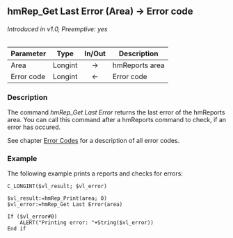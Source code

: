 ## hmRep_Get Last Error (Area) → Error code
###### Introduced in v1.0, Preemptive: yes

|Parameter|Type|In/Out|Description
|--- |---|:---:|---
|Area|Longint|→|hmReports area
|Error code|Longint|←|Error code

### Description
The command *hmRep_Get Last Error* returns the last error of the hmReports area. You can call this command after a hmReports command to check, if an error has occured.

See chapter [Error Codes](../Appendix/ErrorCodes.md) for a description of all error codes.

### Example
The following example prints a reports and checks for errors:

```4d
C_LONGINT($vl_result; $vl_error)

$vl_result:=hmRep_Print(area; 0)
$vl_error:=hmRep_Get Last Error(area)

If ($vl_error#0)
	ALERT("Printing error: "+String($vl_error))
End if 
```
